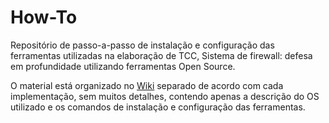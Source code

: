 # How-To

Repositório de passo-a-passo de instalação e configuração das ferramentas utilizadas na elaboração de TCC, Sistema de firewall: defesa em profundidade utilizando ferramentas Open Source.

O material está organizado no [Wiki](https://github.com/everaldomaestro/How-To/wiki) separado de acordo com cada implementação, sem muitos detalhes, contendo apenas a descrição do OS utilizado e os comandos de instalação e configuração das ferramentas.  
